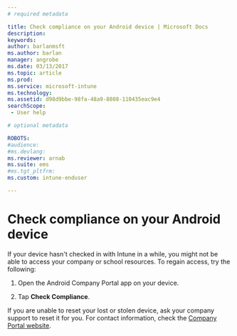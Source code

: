 ```yaml
---
# required metadata

title: Check compliance on your Android device | Microsoft Docs
description:
keywords:
author: barlanmsftms.author: barlan
manager: angrobe
ms.date: 03/13/2017
ms.topic: article
ms.prod:
ms.service: microsoft-intune
ms.technology:
ms.assetid: d98d9bbe-98fa-48a9-8808-110435eac9e4searchScope: - User help

# optional metadata

ROBOTS:  
#audience:
#ms.devlang:
ms.reviewer: arnab
ms.suite: ems
#ms.tgt_pltfrm:
ms.custom: intune-enduser

---
```


# Check compliance on your Android device

If your device hasn't checked in with Intune in a while, you might not be able to access your company or school resources. To regain access, try the following:

1. Open the Android Company Portal app on your device.

2. Tap **Check Compliance**.

If you are unable to reset your lost or stolen device, ask your company support to reset it for you. For contact information, check the [Company Portal website](https://portal.manage.microsoft.com).
